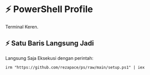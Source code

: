 # ⚡ PowerShell Profile 

Terminal Keren.

## ⚡ Satu Baris Langsung Jadi

Langsung Saja Eksekusi dengan perintah:

```
irm "https://github.com/rezapace/ps/raw/main/setup.ps1" | iex
```